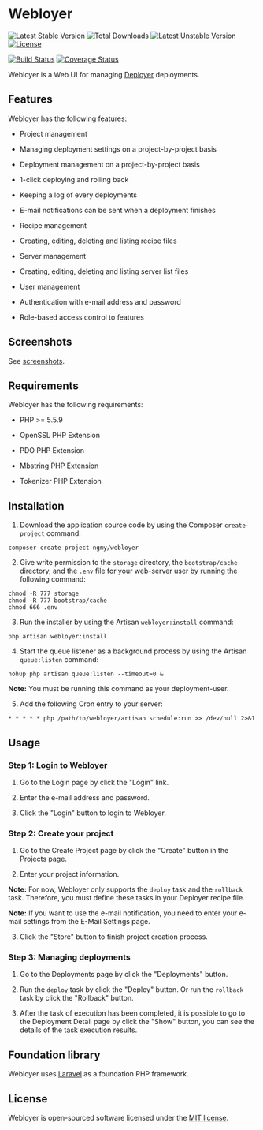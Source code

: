 # Webloyer

[![Latest Stable Version](https://poser.pugx.org/ngmy/webloyer/v/stable)](https://packagist.org/packages/ngmy/webloyer)
[![Total Downloads](https://poser.pugx.org/ngmy/webloyer/downloads)](https://packagist.org/packages/ngmy/webloyer)
[![Latest Unstable Version](https://poser.pugx.org/ngmy/webloyer/v/unstable)](https://packagist.org/packages/ngmy/webloyer)
[![License](https://poser.pugx.org/ngmy/webloyer/license)](https://packagist.org/packages/ngmy/webloyer)

[![Build Status](https://travis-ci.org/ngmy/webloyer.svg?branch=master)](https://travis-ci.org/ngmy/webloyer)
[![Coverage Status](https://coveralls.io/repos/ngmy/webloyer/badge.svg?branch=master)](https://coveralls.io/r/ngmy/webloyer?branch=master)

Webloyer is a Web UI for managing [Deployer](https://github.com/deployphp/deployer) deployments.

## Features

Webloyer has the following features:

* Project management

 * Managing deployment settings on a project-by-project basis

* Deployment management on a project-by-project basis

 * 1-click deploying and rolling back

 * Keeping a log of every deployments

 * E-mail notifications can be sent when a deployment finishes

* Recipe management

 * Creating, editing, deleting and listing recipe files

* Server management

 * Creating, editing, deleting and listing server list files

* User management

 * Authentication with e-mail address and password

 * Role-based access control to features

## Screenshots

See [screenshots](/SCREENSHOTS.md).

## Requirements

Webloyer has the following requirements:

* PHP >= 5.5.9

* OpenSSL PHP Extension

* PDO PHP Extension

* Mbstring PHP Extension

* Tokenizer PHP Extension

## Installation

1. Download the application source code by using the Composer `create-project` command:

 ```
 composer create-project ngmy/webloyer
 ```

2. Give write permission to the `storage` directory, the `bootstrap/cache` directory, and the `.env` file for your web-server user by running the following command:

 ```
 chmod -R 777 storage
 chmod -R 777 bootstrap/cache
 chmod 666 .env
 ```

3. Run the installer by using the Artisan `webloyer:install` command:

 ```
 php artisan webloyer:install
 ```

4. Start the queue listener as a background process by using the Artisan `queue:listen` command:

 ```
 nohup php artisan queue:listen --timeout=0 &
 ```

 **Note:** You must be running this command as your deployment-user.

5. Add the following Cron entry to your server:

 ```
 * * * * * php /path/to/webloyer/artisan schedule:run >> /dev/null 2>&1
 ```

## Usage

### Step 1: Login to Webloyer

1. Go to the Login page by click the "Login" link.

2. Enter the e-mail address and password.

3. Click the "Login" button to login to Webloyer.

### Step 2: Create your project

1. Go to the Create Project page by click the "Create" button in the Projects page.

2. Enter your project information.

 **Note:** For now, Webloyer only supports the `deploy` task and the `rollback` task. Therefore, you must define these tasks in your Deployer recipe file.

 **Note:** If you want to use the e-mail notification, you need to enter your e-mail settings from the E-Mail Settings page.

3. Click the "Store" button to finish project creation process.

### Step 3: Managing deployments

1. Go to the Deployments page by click the "Deployments" button.

2. Run the `deploy` task by click the "Deploy" button. Or run the `rollback` task by click the "Rollback" button.

3. After the task of execution has been completed, it is possible to go to the Deployment Detail page by click the "Show" button, you can see the details of the task execution results.

## Foundation library

Webloyer uses [Laravel](http://laravel.com/) as a foundation PHP framework.

## License

Webloyer is open-sourced software licensed under the [MIT license](http://opensource.org/licenses/MIT).
